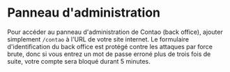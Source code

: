 # Panneau d'administration

Pour accéder au panneau d'administration de Contao (back office), ajouter
simplement `/contao` à l'URL de votre site internet. Le formulaire
d'identification du back office est protégé contre les attaques par force brute,
donc si vous entrez un mot de passe erroné plus de trois fois de suite, votre
compte sera bloqué durant 5 minutes.
